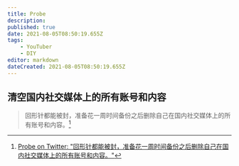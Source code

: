 ```yaml
---
title: Probe
description:
published: true
date: 2021-08-05T08:50:19.655Z
tags:
    - YouTuber
    - DIY
editor: markdown
dateCreated: 2021-08-05T08:50:19.655Z
---
```


## 清空国内社交媒体上的所有账号和内容

> 回形针都能被封，准备花一周时间备份之后删除自己在国内社交媒体上的所有账号和内容。[^14159903617]

[^14159903617]: [Probe on Twitter: "回形针都能被封，准备花一周时间备份之后删除自己在国内社交媒体上的所有账号和内容。"](https://web.archive.org/web/20210716110346/https://twitter.com/__Probe__/status/1415990361722265606)
